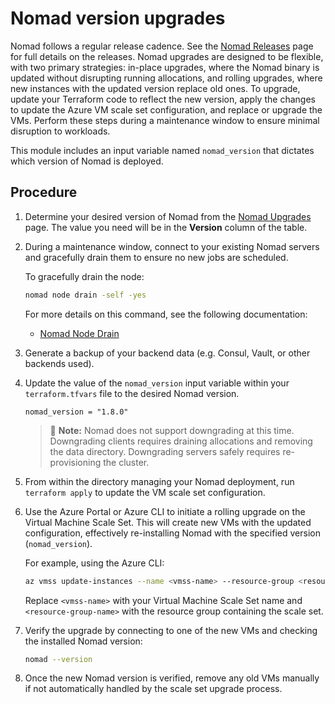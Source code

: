 # Nomad version upgrades

Nomad follows a regular release cadence. See the [Nomad Releases](https://developer.hashicorp.com/nomad/docs/v1.8.x/release-notes) page for full details on the releases. Nomad upgrades are designed to be flexible, with two primary strategies: in-place upgrades, where the Nomad binary is updated without disrupting running allocations, and rolling upgrades, where new instances with the updated version replace old ones. To upgrade, update your Terraform code to reflect the new version, apply the changes to update the Azure VM scale set configuration, and replace or upgrade the VMs. Perform these steps during a maintenance window to ensure minimal disruption to workloads.

This module includes an input variable named `nomad_version` that dictates which version of Nomad is deployed.

## Procedure

1. Determine your desired version of Nomad from the [Nomad Upgrades](https://developer.hashicorp.com/nomad/docs/upgrade) page. The value you need will be in the **Version** column of the table.

1. During a maintenance window, connect to your existing Nomad servers and gracefully drain them to ensure no new jobs are scheduled.

    To gracefully drain the node:

    ```sh
    nomad node drain -self -yes
    ```

    For more details on this command, see the following documentation:

    - [Nomad Node Drain](https://developer.hashicorp.com/nomad/docs/commands/node/drain)

1. Generate a backup of your backend data (e.g. Consul, Vault, or other backends used).

1. Update the value of the `nomad_version` input variable within your `terraform.tfvars` file to the desired Nomad version.

    ```hcl
    nomad_version = "1.8.0"
    ```
   > 📝 **Note:** Nomad does not support downgrading at this time. Downgrading clients requires draining allocations and removing the data directory. Downgrading servers safely requires re-provisioning the cluster.

1. From within the directory managing your Nomad deployment, run `terraform apply` to update the VM scale set configuration.

1. Use the Azure Portal or Azure CLI to initiate a rolling upgrade on the Virtual Machine Scale Set. This will create new VMs with the updated configuration, effectively re-installing Nomad with the specified version (`nomad_version`).

    For example, using the Azure CLI:

    ```sh
    az vmss update-instances --name <vmss-name> --resource-group <resource-group-name>
    ```

    Replace `<vmss-name>` with your Virtual Machine Scale Set name and `<resource-group-name>` with the resource group containing the scale set.

1. Verify the upgrade by connecting to one of the new VMs and checking the installed Nomad version:

    ```sh
    nomad --version
    ```

1. Once the new Nomad version is verified, remove any old VMs manually if not automatically handled by the scale set upgrade process.
